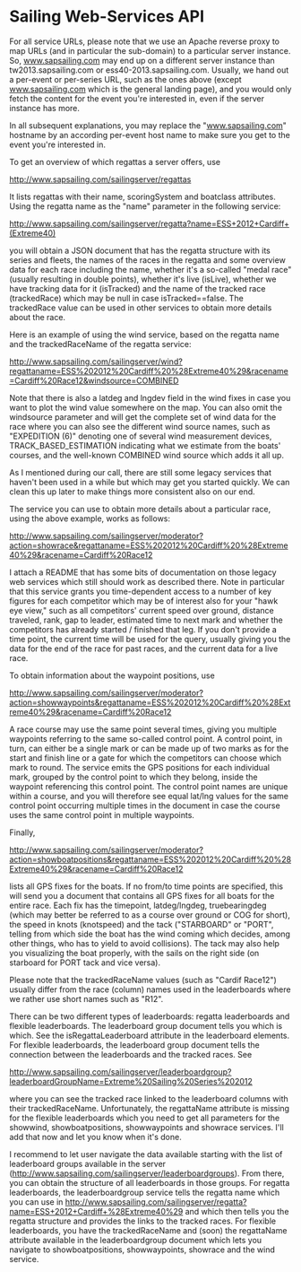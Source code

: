 # Sailing Web-Services API
For all service URLs, please note that we use an Apache reverse proxy to map URLs (and in particular the sub-domain) to a particular server instance. So, www.sapsailing.com may end up on a different server instance than tw2013.sapsailing.com or ess40-2013.sapsailing.com. Usually, we hand out a per-event or per-series URL, such as the ones above (except www.sapsailing.com which is the general landing page), and you would only fetch the content for the event you're interested in, even if the server instance has more.

In all subsequent explanations, you may replace the "www.sapsailing.com" hostname by an according per-event host name to make sure you get to the event you're interested in.

To get an overview of which regattas a server offers, use

http://www.sapsailing.com/sailingserver/regattas

It lists regattas with their name, scoringSystem and boatclass attributes. Using the regatta name as the "name" parameter in the following service:

http://www.sapsailing.com/sailingserver/regatta?name=ESS+2012+Cardiff+(Extreme40)

you will obtain a JSON document that has the regatta structure with its series and fleets, the names of the races in the regatta and some overview data for each race including the name, whether it's a so-called "medal race" (usually resulting in double points), whether it's live (isLive), whether we have tracking data for it (isTracked) and the name of the tracked race (trackedRace) which may be null in case isTracked==false. The trackedRace value can be used in other services to obtain more details about the race.

Here is an example of using the wind service, based on the regatta name and the trackedRaceName of the regatta service:

http://www.sapsailing.com/sailingserver/wind?regattaname=ESS%202012%20Cardiff%20%28Extreme40%29&racename=Cardiff%20Race12&windsource=COMBINED

Note that there is also a latdeg and lngdev field in the wind fixes in case you want to plot the wind value somewhere on the map. You can also omit the windsource parameter and will get the complete set of wind data for the race where you can also see the different wind source names, such as "EXPEDITION (6)" denoting one of several wind measurement devices, TRACK_BASED_ESTIMATION indicating what we estimate from the boats' courses, and the well-known COMBINED wind source which adds it all up.

As I mentioned during our call, there are still some legacy services that haven't been used in a while but which may get you started quickly. We can clean this up later to make things more consistent also on our end.

The service you can use to obtain more details about a particular race, using the above example, works as follows:

http://www.sapsailing.com/sailingserver/moderator?action=showrace&regattaname=ESS%202012%20Cardiff%20%28Extreme40%29&racename=Cardiff%20Race12

I attach a README that has some bits of documentation on those legacy web services which still should work as described there. Note in particular that this service grants you time-dependent access to a number of key figures for each competitor which may be of interest also for your "hawk eye view," such as all competitors' current speed over ground, distance traveled, rank, gap to leader, estimated time to next mark and whether the competitors has already started / finished that leg. If you don't provide a time point, the current time will be used for the query, usually giving you the data for the end of the race for past races, and the current data for a live race.

To obtain information about the waypoint positions, use

http://www.sapsailing.com/sailingserver/moderator?action=showwaypoints&regattaname=ESS%202012%20Cardiff%20%28Extreme40%29&racename=Cardiff%20Race12

A race course may use the same point several times, giving you multiple waypoints referring to the same so-called control point. A control point, in turn, can either be a single mark or can be made up of two marks as for the start and finish line or a gate for which the competitors can choose which mark to round. The service emits the GPS positions for each individual mark, grouped by the control point to which they belong, inside the waypoint referencing this control point. The control point names are unique within a course, and you will therefore see equal lat/lng values for the same control point occurring multiple times in the document in case the course uses the same control point in multiple waypoints.

Finally,

http://www.sapsailing.com/sailingserver/moderator?action=showboatpositions&regattaname=ESS%202012%20Cardiff%20%28Extreme40%29&racename=Cardiff%20Race12

lists all GPS fixes for the boats. If no from/to time points are specified, this will send you a document that contains all GPS fixes for all boats for the entire race. Each fix has the timepoint, latdeg/lngdeg, truebearingdeg (which may better be referred to as a course over ground or COG for short), the speed in knots (knotspeed) and the tack ("STARBOARD" or "PORT", telling from which side the boat has the wind coming which decides, among other things, who has to yield to avoid collisions). The tack may also help you visualizing the boat properly, with the sails on the right side (on starboard for PORT tack and vice versa).

Please note that the trackedRaceName values (such as "Cardif Race12") usually differ from the race (column) names used in the leaderboards where we rather use short names such as "R12".

There can be two different types of leaderboards: regatta leaderboards and flexible leaderboards. The leaderboard group document tells you which is which. See the isRegattaLeaderboard attribute in the leaderboard elements. For flexible leaderboards, the leaderboard group document tells the connection between the leaderboards and the tracked races. See

http://www.sapsailing.com/sailingserver/leaderboardgroup?leaderboardGroupName=Extreme%20Sailing%20Series%202012

where you can see the tracked race linked to the leaderboard columns with their trackedRaceName. Unfortunately, the regattaName attribute is missing for the flexible leaderboards which you need to get all parameters for the showwind, showboatpositions, showwaypoints and showrace services. I'll add that now and let you know when it's done.

I recommend to let user navigate the data available starting with the list of leaderboard groups available in the server (http://www.sapsailing.com/sailingserver/leaderboardgroups). From there, you can obtain the structure of all leaderboards in those groups. For regatta leaderboards, the leaderboardgroup service tells the regatta name which you can use in http://www.sapsailing.com/sailingserver/regatta?name=ESS+2012+Cardiff+%28Extreme40%29 and which then tells you the regatta structure and provides the links to the tracked races. For flexible leaderboards, you have the trackedRaceName and (soon) the regattaName attribute available in the leaderboardgroup document which lets you navigate to showboatpositions, showwaypoints, showrace and the wind service.